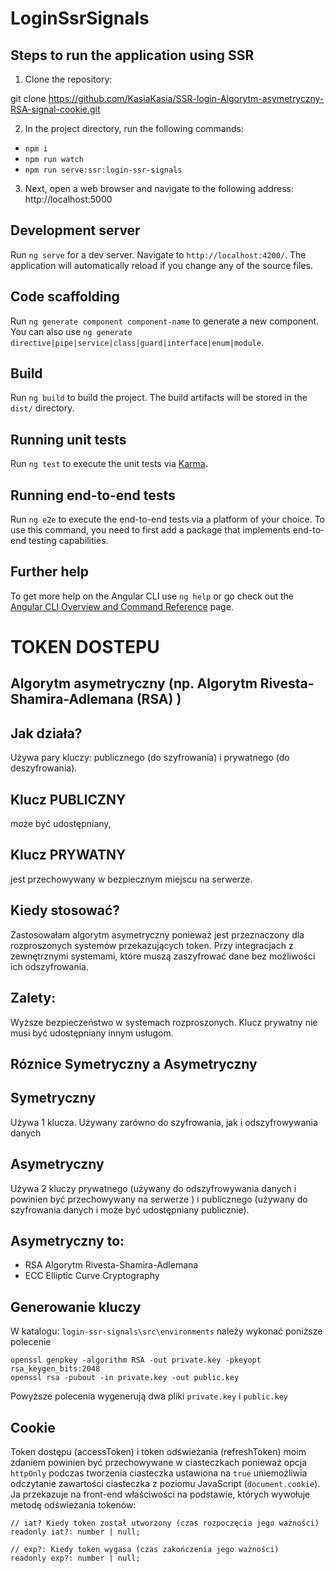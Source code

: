 # LoginSsrSignals


## Steps to run the application using SSR

1. Clone the repository:

git clone https://github.com/KasiaKasia/SSR-login-Algorytm-asymetryczny-RSA-signal-cookie.git

2. In the project directory, run the following commands:

- `npm i`
- `npm run watch`
- `npm run serve:ssr:login-ssr-signals`

3. Next, open a web browser and navigate to the following address: http://localhost:5000



## Development server

Run `ng serve` for a dev server. Navigate to `http://localhost:4200/`. The application will automatically reload if you change any of the source files.

## Code scaffolding

Run `ng generate component component-name` to generate a new component. You can also use `ng generate directive|pipe|service|class|guard|interface|enum|module`.

## Build

Run `ng build` to build the project. The build artifacts will be stored in the `dist/` directory.

## Running unit tests

Run `ng test` to execute the unit tests via [Karma](https://karma-runner.github.io).

## Running end-to-end tests

Run `ng e2e` to execute the end-to-end tests via a platform of your choice. To use this command, you need to first add a package that implements end-to-end testing capabilities.

## Further help

To get more help on the Angular CLI use `ng help` or go check out the [Angular CLI Overview and Command Reference](https://angular.io/cli) page.

# TOKEN DOSTEPU 
## Algorytm asymetryczny (np. Algorytm Rivesta-Shamira-Adlemana (RSA) )

## Jak działa?
Używa pary kluczy: publicznego (do szyfrowania) i prywatnego (do deszyfrowania).

## Klucz PUBLICZNY 
może być udostępniany, 

## Klucz PRYWATNY  
jest przechowywany w bezpiecznym miejscu na serwerze.

## Kiedy stosować?
Zastosowałam algorytm asymetryczny ponieważ jest przeznaczony dla rozproszonych systemów przekazujących token.
Przy integracjach z zewnętrznymi systemami, które muszą zaszyfrować dane bez możliwości ich odszyfrowania.

## Zalety:
Wyższe bezpieczeństwo w systemach rozproszonych.
Klucz prywatny nie musi być udostępniany innym usługom.

## Róznice Symetryczny a Asymetryczny
## Symetryczny
Używa 1 klucza. Używany zarówno do szyfrowania, jak i odszyfrowywania danych
## Asymetryczny
Używa 2 kluczy prywatnego (używany do odszyfrowywania danych i powinien być przechowywany na serwerze ) i publicznego (używany do szyfrowania danych i może być udostępniany publicznie).

## Asymetryczny to:
- RSA Algorytm Rivesta-Shamira-Adlemana  
- ECC Elliptic Curve Cryptography 

## Generowanie kluczy
W katalogu: `login-ssr-signals\src\environments` należy wykonać poniższe polecenie 
```
openssl genpkey -algorithm RSA -out private.key -pkeyopt rsa_keygen_bits:2048
openssl rsa -pubout -in private.key -out public.key

```
Powyższe polecenia wygenerują dwa pliki  `private.key` i `public.key`

## Cookie
Token dostępu (accessToken) i token odświeżania (refreshToken) moim zdaniem powinien być przechowywane w ciasteczkach ponieważ opcja `httpOnly` podczas tworzenia ciasteczka ustawiona na `true` uniemożliwia odczytanie zawartości ciasteczka z poziomu JavaScript (`document.cookie`).
Ja przekazuje na front-end właściwości na podstawie, których wywołuje metodę odświeżania tokenów:

```
// iat? Kiedy token został utworzony (czas rozpoczęcia jego ważności)
readonly iat?: number | null;

// exp?: Kiedy token wygasa (czas zakończenia jego ważności)
readonly exp?: number | null; 
```
 
    